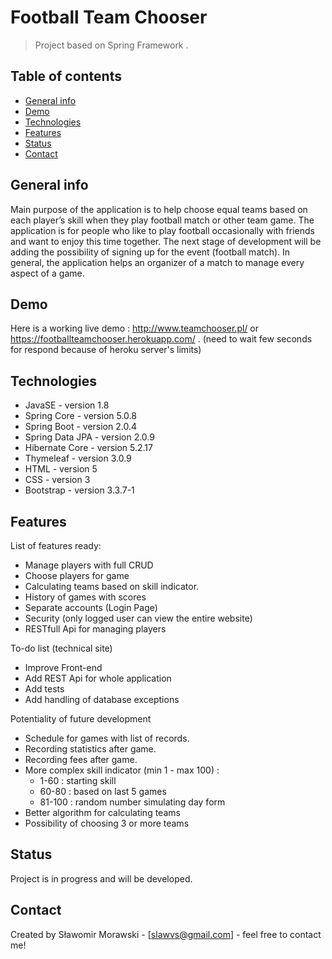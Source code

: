 # Football Team Chooser
> Project based on Spring Framework .

## Table of contents
* [General info](#general-info)
* [Demo](#Demo)
* [Technologies](#technologies)
* [Features](#features)
* [Status](#status)
* [Contact](#contact)

## General info
Main purpose of the application is to help choose equal teams based on each player’s skill when they play football match or other team game. The application is for people who like to play football occasionally with friends and want to enjoy this time together.
The next stage of development will be adding the possibility of signing up for the event (football match).
In general, the application helps an organizer of a match to manage every aspect of a game.

## Demo
Here is a working live demo : http://www.teamchooser.pl/ or https://footballteamchooser.herokuapp.com/ . 
(need to wait few seconds for respond because of heroku server's limits)

## Technologies
* JavaSE - version 1.8
* Spring Core - version 5.0.8
* Spring Boot - version 2.0.4
* Spring Data JPA - version 2.0.9
* Hibernate Core - version 5.2.17
* Thymeleaf - version 3.0.9
* HTML - version 5
* CSS - version 3
* Bootstrap - version 3.3.7-1

## Features
List of features ready:
* Manage players with full CRUD
* Choose players for game
* Calculating teams based on skill indicator.
* History of games with scores
* Separate accounts (Login Page)
* Security (only logged user can view the entire website)
* RESTfull Api for managing players

To-do list (technical site)
* Improve Front-end
* Add REST Api for whole application
* Add tests
* Add handling of database exceptions

Potentiality of future development
* Schedule for games with list of records.
* Recording statistics after game.
* Recording fees after game.
* More complex skill indicator (min 1 - max 100) : 
    * 1-60 : starting skill
    * 60-80 : based on last 5 games
    * 81-100 : random number simulating day form
* Better algorithm for calculating teams
* Possibility of choosing 3 or more teams

## Status
Project is in progress and will be developed.

## Contact
Created by Sławomir Morawski - [slawvs@gmail.com] - feel free to contact me!
